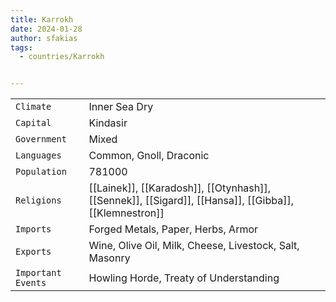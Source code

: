 ```yaml
---
title: Karrokh
date: 2024-01-28
author: sfakias
tags:
  - countries/Karrokh


---
```

| | |
| --- | --- |
| `Climate` | Inner Sea Dry |
| `Capital` | Kindasir |
| `Government` | Mixed |
| `Languages` | Common, Gnoll, Draconic |
| `Population` | 781000 |
| `Religions` | [[Lainek]], [[Karadosh]], [[Otynhash]], [[Sennek]], [[Sigard]], [[Hansa]], [[Gibba]], [[Klemnestron]] |
| `Imports` | Forged Metals, Paper, Herbs, Armor |
| `Exports` | Wine, Olive Oil, Milk, Cheese, Livestock, Salt, Masonry |
| `Important Events` | Howling Horde, Treaty of Understanding |
